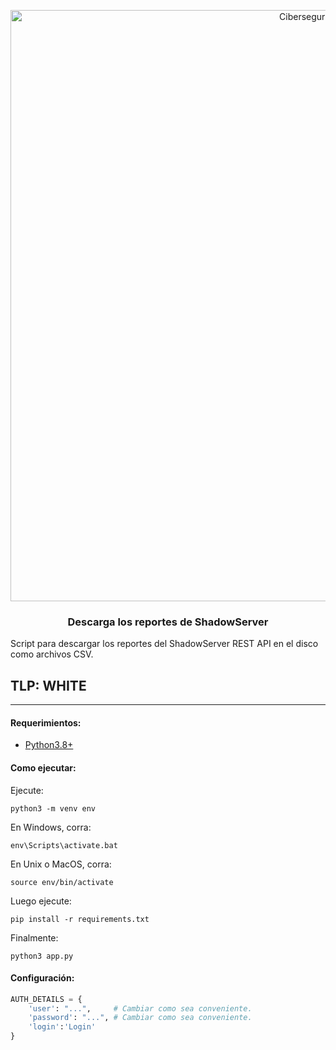<p align="center">
  <a href="https://github.com/othneildrew/Best-README-Template">
    <img width="946" alt="Ciberseguridad" src="https://user-images.githubusercontent.com/46871300/125079966-38ef8380-e092-11eb-9b5e-8bd0314d9274.PNG">
  </a>
 
   <h3 align="center">Descarga los reportes de ShadowServer</h3>

  <p>
  Script para descargar los reportes del ShadowServer REST API en el disco como archivos CSV.
  </p>
</p>

## TLP: WHITE

---

#### Requerimientos:

* [Python3.8+](https://www.python.org/downloads/)

#### Como ejecutar:

Ejecute:

```
python3 -m venv env
```

En Windows, corra:

```
env\Scripts\activate.bat
```

En Unix o MacOS, corra:

```
source env/bin/activate
```

Luego ejecute:

```
pip install -r requirements.txt
```

Finalmente:

```
python3 app.py
```

#### Configuración:

```python
AUTH_DETAILS = {
    'user': "...",     # Cambiar como sea conveniente.
    'password': "...", # Cambiar como sea conveniente.
    'login':'Login'
}
```
